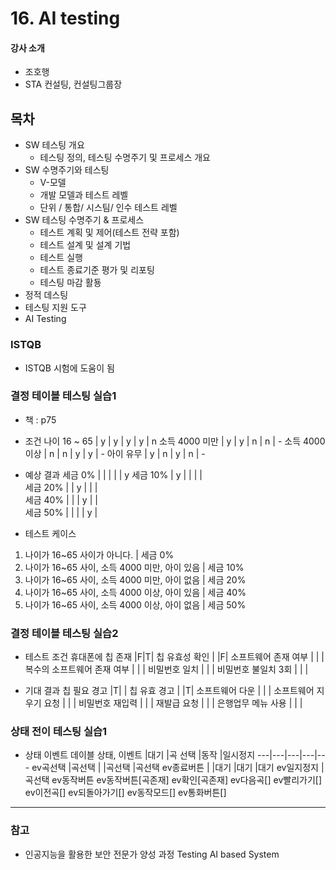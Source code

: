 # 16. AI testing

#### 강사 소개
* 조호행
* STA 컨설팅, 컨설팅그룹장

## 목차
* SW 테스팅 개요
	- 테스팅 정의, 테스팅 수명주기 및 프로세스 개요
* SW 수명주기와 테스팅
	- V-모델
	- 개발 모델과 테스트 레벨
	- 단위 / 통합/ 시스팀/ 인수 테스트 레벨
* SW 테스팅 수명주기 & 프로세스
	- 테스트 계획 및 제어(테스트 전략 포함)
	- 테스트 설계 및 설계 기법
	- 테스트 실행
	- 테스트 종료기준 평가 및 리포팅
	- 테스팅 마감 활둉
* 정적 데스팅
* 테스팅 지원 도구
* AI Testing

### ISTQB
* ISTQB 시험에 도움이 됨

### 결정 테이블 테스팅 실습1
* 책 : p75
* 조건
나이 16 ~ 65	| y	| y	| y | y	| n
소득 4000 미만	| y	| y	| n	| n	| -
소득 4000 이상	| n	| n	| y	| y	| -
아이 유무		| y	| n | y	| n	| -

* 예상 결과
세금 0%		|	|	|	|	| y	
세금 10%		| y	|	|	|	|	
세금 20%		|	| y	|	|	|	
세금 40%		|	|	| y	|	|	
세금 50%		|	|	|	| y	|	

* 테스트 케이스
1. 나이가 16~65 사이가 아니다. | 세금 0%
2. 나이가 16~65 사이, 소득 4000 미만, 아이 있음 | 세금 10%
3. 나이가 16~65 사이, 소득 4000 미만, 아이 없음	| 세금 20%
4. 나이가 16~65 사이, 소득 4000 이상, 아이 있음 | 세금 40%
5. 나이가 16~65 사이, 소득 4000 이상, 아이 없음 | 세금 50%

### 결정 테이블 테스팅 실습2
* 테스트 조건
휴대폰에 칩 존재			|F|T|
칩 유효성 확인				| |F|
소프트웨어 존재 여부			| | |
복수의 소프트웨어 존재 여부	| | |
비밀번호 일치				| | |
비밀번호 불일치 3회			| | |

* 기대 결과
칩 필요 경고				|T| |
칩 유효 경고				| |T|
소프트웨어 다운				| | |
소프트웨어 지우기 요청		| | |
비밀번호 재입력				| | |
재발급 요청				| | |
은행업무 메뉴 사용			| | |

### 상태 전이 테스팅 실습1
* 상태 이벤트 데이블
상태, 이벤트 		|대기  	|곡 선택	|동작	|일시정지
---|---|---|---|---
ev곡선택			|곡선택 	|		|곡선택	|곡선택
ev종료버튼			|		|대기	|대기	|대기
ev일지정지			|곡선택
ev동작버튼
ev동작버튼[곡존재]
ev확인[곡존재]
ev다음곡[]
ev빨리가기[]
ev이전곡[]
ev되돌아가기[]
ev동작모드[]
ev통화버튼[]


---
### 참고
* 인공지능을 활용한 보안 전문가 양성 과정 Testing AI based System